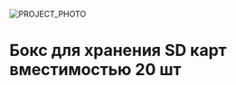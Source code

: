 ![PROJECT_PHOTO](https://www.ionline.by/promo/logo/git-logo.png)
# Бокс для хранения SD карт вместимостью 20 шт
